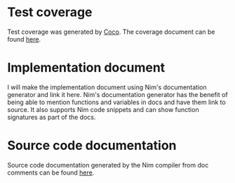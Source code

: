 # Test coverage
Test coverage was generated by [Coco](https://github.com/binhonglee/coco). The coverage document can be found [here](coverage/index.html).

# Implementation document
I will make the implementation document using Nim's documentation generator and link it here. Nim's documentation generator has the benefit of being able to mention functions and variables in docs and have them link to
source. It also supports Nim code snippets and can show function signatures as part of the docs.

# Source code documentation
Source code documentation generated by the Nim compiler from doc comments can be found [here](generated/theindex.html).

